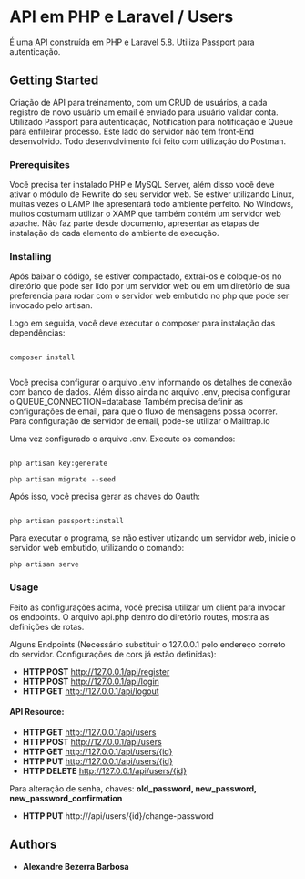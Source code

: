 # API em PHP e Laravel / Users

É uma API construída em PHP e Laravel 5.8. Utiliza Passport para autenticação.

## Getting Started

Criação de API para treinamento, com um CRUD de usuários, a cada registro de novo usuário um email é enviado para usuário validar conta. Utilizado Passport para autenticação, Notification para notificação e Queue para enfileirar processo. Este lado do servidor não tem front-End desenvolvido. Todo desenvolvimento foi feito com utilização do Postman.

### Prerequisites

Você precisa ter instalado PHP e MySQL Server, além disso você deve ativar o módulo de Rewrite do seu servidor web. Se estiver utilizando Linux, muitas vezes o LAMP lhe apresentará todo ambiente perfeito. No Windows, muitos costumam utilizar o XAMP que também contém um servidor web apache.
Não faz parte desde documento, apresentar as etapas de instalação de cada elemento do ambiente de execução.

### Installing

Após baixar o código, se estiver compactado, extrai-os e coloque-os no diretório que pode ser lido por um servidor web ou em um diretório de sua preferencia para rodar com o servidor web embutido no php que pode ser invocado pelo artisan.

Logo em seguida, você deve executar o composer para instalação das dependências:

```

composer install


```
 
Você precisa configurar o arquivo .env informando os detalhes de conexão com banco de dados. Além disso ainda no arquivo .env, precisa configurar o QUEUE_CONNECTION=database
Também precisa definir as configurações de email, para que o fluxo de mensagens possa ocorrer. Para configuração de servidor de email, pode-se utilizar o Mailtrap.io

Uma vez configurado o arquivo .env. Execute os comandos:

```

php artisan key:generate

php artisan migrate --seed

```

Após isso, você precisa gerar as chaves do Oauth:

```

php artisan passport:install

```

Para executar o programa, se não estiver utizando um servidor web, inicie o servidor web embutido, utilizando o comando:

```
php artisan serve

```


### Usage

Feito as configurações acima, você precisa utilizar um client para invocar os endpoints. O arquivo api.php dentro do diretório routes, mostra as definições de rotas.

Alguns Endpoints (Necessário substituir o 127.0.0.1 pelo endereço correto do servidor. Configurações de cors já estão definidas):

* **HTTP POST** http://127.0.0.1/api/register
* **HTTP POST** http://127.0.0.1/api/login
* **HTTP GET** http://127.0.0.1/api/logout

#### API Resource: 

* **HTTP GET** http://127.0.0.1/api/users 
* **HTTP POST** http://127.0.0.1/api/users
* **HTTP GET** http://127.0.0.1/api/users/{id}
* **HTTP PUT** http://127.0.0.1/api/users/{id}
* **HTTP DELETE** http://127.0.0.1/api/users/{id}

Para alteração de senha, chaves: **old_password, new_password, new_password_confirmation**

* **HTTP PUT** http:///api/users/{id}/change-password 


## Authors

* **Alexandre Bezerra Barbosa**
